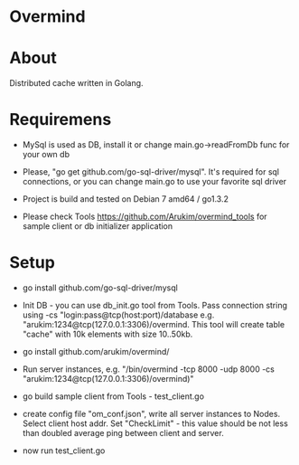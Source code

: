 Overmind
========

# About

Distributed cache written in Golang.

# Requiremens

* MySql is used as DB, install it or change main.go->readFromDb func for your own db

* Please, "go get github.com/go-sql-driver/mysql". It's required for sql connections, or you can change
main.go to use your favorite sql driver

* Project is build and tested on Debian 7 amd64 / go1.3.2

* Please check Tools https://github.com/Arukim/overmind_tools for sample client or db initializer application

# Setup

* go install github.com/go-sql-driver/mysql

* Init DB - you can use db_init.go tool from Tools. Pass connection string using -cs "login:pass@tcp(host:port)/database e.g. "arukim:1234@tcp(127.0.0.1:3306)/overmind. This tool will create table "cache" with 10k elements with size 10..50kb.

* go install github.com/arukim/overmind/

* Run server instances, e.g. "/bin/overmind -tcp 8000 -udp 8000 -cs "arukim:1234@tcp(127.0.0.1:3306)/overmind)"

* go build sample client from Tools - test_client.go

* create config file "om_conf.json", write all server instances to Nodes. Select client host addr. Set "CheckLimit" - this value should be not less than doubled average ping between client and server.

* now run test_client.go





